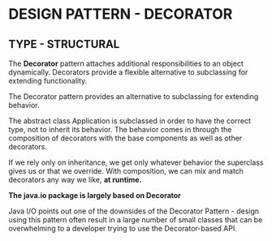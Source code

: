 DESIGN PATTERN - DECORATOR
==============

TYPE - STRUCTURAL
--------------

The **Decorator** pattern attaches additional responsibilities to an object dynamically. Decorators provide a flexible alternative to subclassing for extending functionality.

The Decorator pattern provides an alternative to subclassing for extending behavior. 

The abstract class Application is subclassed in order to have the correct type, not to inherit its behavior. The behavior comes in through the composition of decorators with the base components as well as other decorators.

If we rely only on inheritance, we get only whatever behavior the superclass gives us or that we override. With composition, we can mix and match decorators any way we like, **at runtime.**

**The java.io package is largely based on Decorator**

Java I/O points out one of the downsides of the Decorator Pattern - design using this pattern often result in a large number of small classes that can be overwhelming to a developer trying to use the Decorator-based API.




